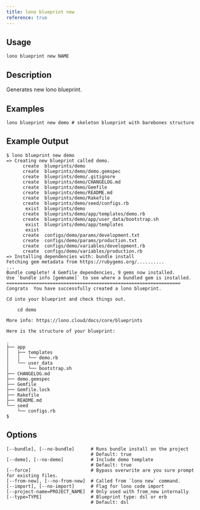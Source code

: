 ```yaml
---
title: lono blueprint new
reference: true
---
```


## Usage

    lono blueprint new NAME

## Description

Generates new lono blueprint.

## Examples

    lono blueprint new demo # skeleton blueprint with barebones structure

## Example Output

    $ lono blueprint new demo
    => Creating new blueprint called demo.
          create  blueprints/demo
          create  blueprints/demo/demo.gemspec
          create  blueprints/demo/.gitignore
          create  blueprints/demo/CHANGELOG.md
          create  blueprints/demo/Gemfile
          create  blueprints/demo/README.md
          create  blueprints/demo/Rakefile
          create  blueprints/demo/seed/configs.rb
           exist  blueprints/demo
          create  blueprints/demo/app/templates/demo.rb
          create  blueprints/demo/app/user_data/bootstrap.sh
           exist  blueprints/demo/app/templates
           exist
          create  configs/demo/params/development.txt
          create  configs/demo/params/production.txt
          create  configs/demo/variables/development.rb
          create  configs/demo/variables/production.rb
    => Installing dependencies with: bundle install
    Fetching gem metadata from https://rubygems.org/..........
    ...
    Bundle complete! 4 Gemfile dependencies, 9 gems now installed.
    Use `bundle info [gemname]` to see where a bundled gem is installed.
    ================================================================
    Congrats  You have successfully created a lono blueprint.

    Cd into your blueprint and check things out.

        cd demo

    More info: https://lono.cloud/docs/core/blueprints

    Here is the structure of your blueprint:

    .
    ├── app
    │   ├── templates
    │   │   └── demo.rb
    │   └── user_data
    │       └── bootstrap.sh
    ├── CHANGELOG.md
    ├── demo.gemspec
    ├── Gemfile
    ├── Gemfile.lock
    ├── Rakefile
    ├── README.md
    └── seed
        └── configs.rb
    $


## Options

```
[--bundle], [--no-bundle]      # Runs bundle install on the project
                               # Default: true
[--demo], [--no-demo]          # Include demo template
                               # Default: true
[--force]                      # Bypass overwrite are you sure prompt for existing files.
[--from-new], [--no-from-new]  # Called from `lono new` command.
[--import], [--no-import]      # Flag for lono code import
[--project-name=PROJECT_NAME]  # Only used with from_new internally
[--type=TYPE]                  # Blueprint type: dsl or erb
                               # Default: dsl
```


